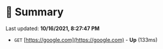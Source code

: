 # 📖 Summary
Last updated: **10/16/2021, 8:27:47 PM**

- `GET` [https://google.com](https://google.com) - **Up** (133ms)
